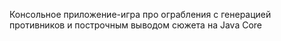 Консольное приложение-игра про ограбления с генерацией противников и построчным выводом сюжета на Java Core
